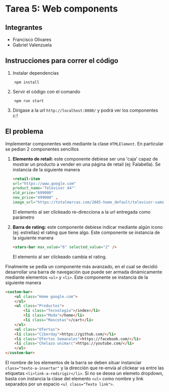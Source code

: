 # Tarea 5: Web components

## Integrantes

- Francisco Olivares
- Gabriel Valenzuela

## Instrucciones para correr el código

1. Instalar dependencias
```
    npm install
```
2. Servir el código con el comando
```
    npm run start
```

3. Dirigase a la url `http://localhost:8080/` y podrá ver los componentes c:!

## El problema

Implementar componentes web mediante la clase `HTMLElement`. En particular se pedian 2 componentes sencillos

1. **Elemento de retail:** este componente debiese ser una 'caja' capaz de mostrar un producto a vender en una página de retail (ej: Falabella). Se instancia de la siguiente manera
    ```html
    <retail-item 
    url="https://www.google.com" 
    product_name='Televisor 44"' 
    old_price="699000"
    new_price="499000" ,
    image_url="https://totalmarcas.com/2885-home_default/televisor-samsung-43-pulgadas-full-hd-flat-smart-tv-j5290a-series-5.jpg" />

    ```
    El elemento al ser clickeado re-direcciona a la url entregada como parámetro

2. **Barra de rating:** este componente debiese indicar mediante algún ícono (ej: estrellas) el rating que tiene algo. Este componente se instancia de la siguiente manera
    ```html
    <stars-bar max_value="6" selected_value="2" />
    ```
    El elemento al ser clickeado cambia el rating.


Finalmente se pedía un componente más avanzado, en el cual se decidió desarrollar una barra de navegación que puede ser armada dinámicamente mediante elementos `<ul>` y `<li>`. Este componente se instancia de la siguiente manera

```html
<custom-bar>
    <ul class="Home google.com">
    </ul>
    <ul class="Productos">
        <li class="Tecnología">/index</li>
        <li class="Moda">/home</li>
        <li class="Mascotas">/cart</li>
    </ul>
    <ul class="Ofertas">
    <li class="Ciberday">https://github.com/</li>
    <li class="Ofertas Semanales">https://facebook.com/</li>
    <li class="Chelazo unimarc">https://youtube.com/</li>
    </ul>
</custom-bar>
```
El nombre de los elementos de la barra se deben situar instanciar `class="texto-a-insertar"` y la dirección que re-envía al clickear va entre las etiquetas `<li>link-a-redirigir</li>`. Si no se desea un elemeto dropdown, basta con instancia la clase del elemento `<ul>` como nombre y link separados por un espacio `<ul class="Texto link">`.
